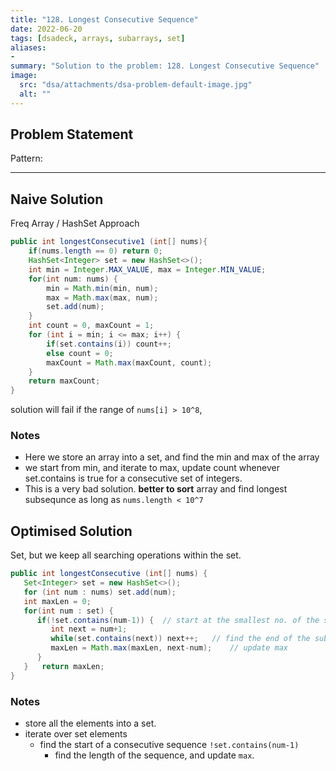 ```yaml
---
title: "128. Longest Consecutive Sequence"
date: 2022-06-20
tags: [dsadeck, arrays, subarrays, set]
aliases:
- 
summary: "Solution to the problem: 128. Longest Consecutive Sequence"
image:
  src: "dsa/attachments/dsa-problem-default-image.jpg"
  alt: ""
---
```


## Problem Statement


Pattern: 

---

## Naive Solution

Freq Array /  HashSet Approach
``` java
public int longestConsecutive1 (int[] nums){
	if(nums.length == 0) return 0;
	HashSet<Integer> set = new HashSet<>();
	int min = Integer.MAX_VALUE, max = Integer.MIN_VALUE;
	for(int num: nums) {
		min = Math.min(min, num);
		max = Math.max(max, num);
		set.add(num);
	}
	int count = 0, maxCount = 1;
	for (int i = min; i <= max; i++) {
		if(set.contains(i)) count++;
		else count = 0;
		maxCount = Math.max(maxCount, count);
	}
	return maxCount;
}
```
solution will fail if the range of `nums[i] > 10^8`, 

### Notes
- Here we store an array into a set, and find the min and max of the array
- we start from min, and iterate to max, update count whenever set.contains is true for a consecutive set of integers.
- This is a very bad solution. **better to sort** array and find longest subsequnce 
 as long as `nums.length < 10^7`
 


## Optimised Solution
Set, but we keep all searching operations within the set. 
``` java
public int longestConsecutive (int[] nums) {  
   Set<Integer> set = new HashSet<>();  
   for (int num : nums) set.add(num);  
   int maxLen = 0;  
   for(int num : set) {  
      if(!set.contains(num-1)) {  // start at the smallest no. of the subsequence  
         int next = num+1;  
         while(set.contains(next)) next++;   // find the end of the subsequence  
         maxLen = Math.max(maxLen, next-num);    // update max  
      }  
   }   return maxLen;  
}
```

### Notes
- store all the elements into a set.
- iterate over set elements
	- find the start of a consecutive sequence `!set.contains(num-1)`
		- find the length of the sequence, and update `max`.

